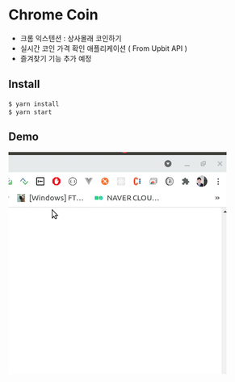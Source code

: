 # Chrome Coin
- 크롬 익스텐션 : 상사몰래 코인하기
- 실시간 코인 가격 확인 애플리케이션 ( From Upbit API )
- 즐겨찾기 기능 추가 예정

## Install
```
$ yarn install
$ yarn start
```

## Demo
<img src ="./coinDemo.gif">
